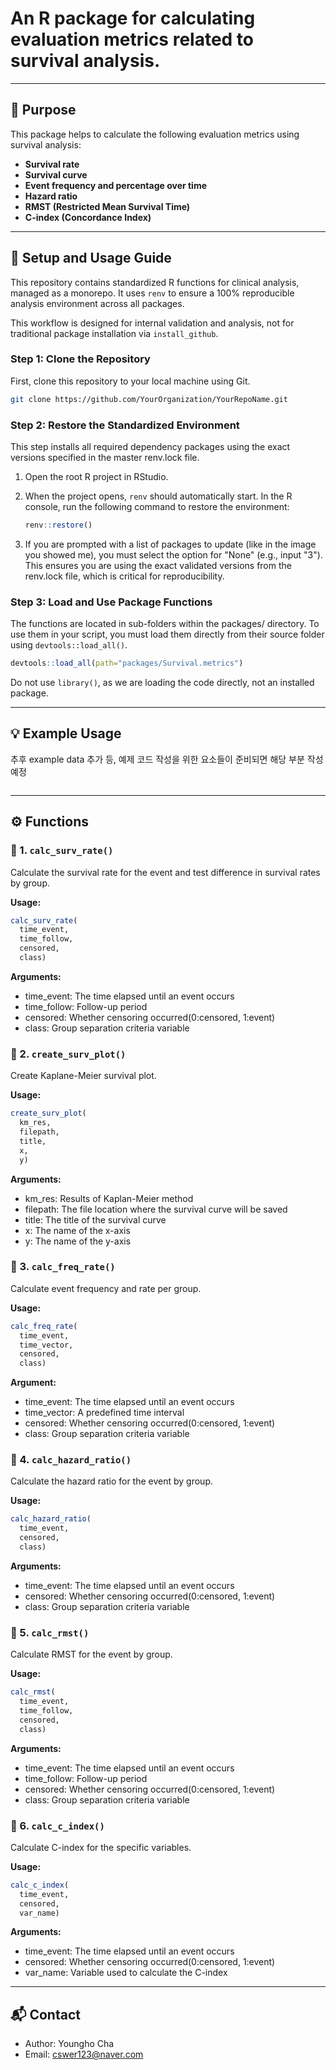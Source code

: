 # An R package for calculating evaluation metrics related to survival analysis.

---

## 🎯 Purpose

This package helps to calculate the following evaluation metrics using survival analysis:

- **Survival rate**
- **Survival curve**
- **Event frequency and percentage over time**
- **Hazard ratio**
- **RMST (Restricted Mean Survival Time)**
- **C-index (Concordance Index)**

---

## 🔧 Setup and Usage Guide

This repository contains standardized R functions for clinical analysis, managed as a monorepo. It uses `renv` to ensure a 100% reproducible analysis environment across all packages.

This workflow is designed for internal validation and analysis, not for traditional package installation via `install_github`.

### Step 1: Clone the Repository
First, clone this repository to your local machine using Git.

```Bash
git clone https://github.com/YourOrganization/YourRepoName.git
```

### Step 2: Restore the Standardized Environment
This step installs all required dependency packages using the exact versions specified in the master renv.lock file.

1. Open the root R project in RStudio.

2. When the project opens, `renv` should automatically start. In the R console, run the following command to restore the environment:
   ```r
   renv::restore()
   ```
3. If you are prompted with a list of packages to update (like in the image you showed me), you must select the option for "None" (e.g., input "3").
   This ensures you are using the exact validated versions from the renv.lock file, which is critical for reproducibility.

### Step 3: Load and Use Package Functions
The functions are located in sub-folders within the packages/ directory. To use them in your script, you must load them directly from their source folder using `devtools::load_all()`.
```r
devtools::load_all(path="packages/Survival.metrics")
```

Do not use `library()`, as we are loading the code directly, not an installed package.

---

## 💡 Example Usage
추후 example data 추가 등, 예제 코드 작성을 위한 요소들이 준비되면 해당 부분 작성 예정
```r

```

---

## ⚙️ Functions

### 🔹 1. `calc_surv_rate()`

Calculate the survival rate for the event and test difference in survival rates by group.

**Usage:**
```r
calc_surv_rate(
  time_event,
  time_follow,
  censored,
  class)
```

**Arguments:**
* time_event: The time elapsed until an event occurs
* time_follow: Follow-up period
* censored: Whether censoring occurred(0:censored, 1:event)
* class: Group separation criteria variable

### 🔹 2. `create_surv_plot()`

Create Kaplane-Meier survival plot.

**Usage:**
```r
create_surv_plot(
  km_res,
  filepath,
  title,
  x,
  y)
```

**Arguments:**
* km_res: Results of Kaplan-Meier method
* filepath: The file location where the survival curve will be saved
* title: The title of the survival curve
* x: The name of the x-axis
* y: The name of the y-axis

### 🔹 3. `calc_freq_rate()`

Calculate event frequency and rate per group.

**Usage:**
```r
calc_freq_rate(
  time_event,
  time_vector,
  censored,
  class)
```

**Argument:**
* time_event: The time elapsed until an event occurs
* time_vector: A predefined time interval
* censored: Whether censoring occurred(0:censored, 1:event)
* class: Group separation criteria variable

### 🔹 4. `calc_hazard_ratio()`

Calculate the hazard ratio for the event by group.

**Usage:**
```r
calc_hazard_ratio(
  time_event,
  censored,
  class)
```

**Arguments:**
* time_event: The time elapsed until an event occurs
* censored: Whether censoring occurred(0:censored, 1:event)
* class: Group separation criteria variable

### 🔹 5. `calc_rmst()`

Calculate RMST for the event by group.

**Usage:**
```r
calc_rmst(
  time_event,
  time_follow,
  censored,
  class)
```

**Arguments:**
* time_event: The time elapsed until an event occurs
* time_follow: Follow-up period
* censored: Whether censoring occurred(0:censored, 1:event)
* class: Group separation criteria variable

### 🔹 6. `calc_c_index()`

Calculate C-index for the specific variables.

**Usage:**
```r
calc_c_index(
  time_event,
  censored,
  var_name)
```

**Arguments:**
* time_event: The time elapsed until an event occurs
* censored: Whether censoring occurred(0:censored, 1:event)
* var_name: Variable used to calculate the C-index

---

## 📬 Contact

* Author: Youngho Cha
* Email: cswer123@naver.com
